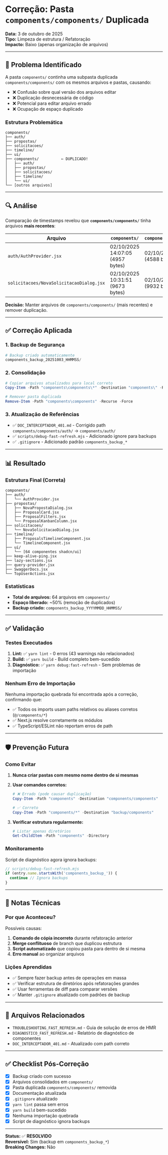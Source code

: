 # Correção: Pasta `components/components/` Duplicada

**Data:** 3 de outubro de 2025  
**Tipo:** Limpeza de estrutura / Refatoração  
**Impacto:** Baixo (apenas organização de arquivos)

---

## 🐛 Problema Identificado

A pasta `components/` continha uma subpasta duplicada `components/components/` com os mesmos arquivos e pastas, causando:

- ❌ Confusão sobre qual versão dos arquivos editar
- ❌ Duplicação desnecessária de código
- ❌ Potencial para editar arquivo errado
- ❌ Ocupação de espaço duplicado

### Estrutura Problemática

```
components/
├── auth/
├── propostas/
├── solicitacoes/
├── timeline/
├── ui/
├── components/          ← DUPLICADO!
│   ├── auth/
│   ├── propostas/
│   ├── solicitacoes/
│   ├── timeline/
│   └── ui/
└── [outros arquivos]
```

---

## 🔍 Análise

Comparação de timestamps revelou que **`components/components/`** tinha arquivos **mais recentes**:

| Arquivo                                  | `components/`                    | `components/components/`            |
| ---------------------------------------- | -------------------------------- | ----------------------------------- |
| `auth/AuthProvider.jsx`                  | 02/10/2025 14:07:05 (4957 bytes) | 02/10/2025 16:07:58 (4588 bytes) ✅ |
| `solicitacoes/NovaSolicitacaoDialog.jsx` | 02/10/2025 10:31:51 (9673 bytes) | 02/10/2025 16:07:58 (9932 bytes) ✅ |

**Decisão:** Manter arquivos de `components/components/` (mais recentes) e remover duplicação.

---

## ✅ Correção Aplicada

### 1. Backup de Segurança

```powershell
# Backup criado automaticamente
components_backup_20251003_HHMMSS/
```

### 2. Consolidação

```powershell
# Copiar arquivos atualizados para local correto
Copy-Item -Path "components\components\*" -Destination "components\" -Recurse -Force

# Remover pasta duplicada
Remove-Item -Path "components\components" -Recurse -Force
```

### 3. Atualização de Referências

- ✅ `DOC_INTERCEPTADOR_401.md` - Corrigido path `components/components/auth/` → `components/auth/`
- ✅ `scripts/debug-fast-refresh.mjs` - Adicionado ignore para backups
- ✅ `.gitignore` - Adicionado padrão `components_backup_*`

---

## 📊 Resultado

### Estrutura Final (Correta)

```
components/
├── auth/
│   └── AuthProvider.jsx
├── propostas/
│   ├── NovaPropostaDialog.jsx
│   ├── ProposalCard.jsx
│   ├── ProposalFilters.jsx
│   └── ProposalKanbanColumn.jsx
├── solicitacoes/
│   └── NovaSolicitacaoDialog.jsx
├── timeline/
│   ├── ProposalsTimelineComponent.jsx
│   └── TimelineComponent.jsx
├── ui/
│   └── [64 componentes shadcn/ui]
├── keep-alive-ping.jsx
├── lazy-sections.jsx
├── query-provider.jsx
├── SwaggerDocs.jsx
└── TopUserActions.jsx
```

### Estatísticas

- **Total de arquivos:** 64 arquivos em `components/`
- **Espaço liberado:** ~50% (remoção de duplicados)
- **Backup criado:** `components_backup_YYYYMMDD_HHMMSS/`

---

## ✅ Validação

### Testes Executados

1. **Lint:** ✅ `yarn lint` - 0 erros (43 warnings não relacionados)
2. **Build:** ✅ `yarn build` - Build completo bem-sucedido
3. **Diagnóstico:** ✅ `yarn debug:fast-refresh` - Sem problemas de importação

### Nenhum Erro de Importação

Nenhuma importação quebrada foi encontrada após a correção, confirmando que:

- ✅ Todos os imports usam paths relativos ou aliases corretos (`@/components/*`)
- ✅ Next.js resolve corretamente os módulos
- ✅ TypeScript/ESLint não reportam erros de path

---

## 🛡️ Prevenção Futura

### Como Evitar

1. **Nunca criar pastas com mesmo nome dentro de si mesmas**
2. **Usar comandos corretos:**

   ```powershell
   # ❌ Errado (pode causar duplicação)
   Copy-Item -Path "components" -Destination "components/components"

   # ✅ Correto
   Copy-Item -Path "components/*" -Destination "backup/components"
   ```

3. **Verificar estrutura regularmente:**
   ```powershell
   # Listar apenas diretórios
   Get-ChildItem -Path "components" -Directory
   ```

### Monitoramento

Script de diagnóstico agora ignora backups:

```javascript
// scripts/debug-fast-refresh.mjs
if (entry.name.startsWith('components_backup_')) {
  continue // Ignora backups
}
```

---

## 📝 Notas Técnicas

### Por que Aconteceu?

Possíveis causas:

1. **Comando de cópia incorreto** durante refatoração anterior
2. **Merge conflituoso** de branch que duplicou estrutura
3. **Script automatizado** que copiou pasta para dentro de si mesma
4. **Erro manual** ao organizar arquivos

### Lições Aprendidas

- ✅ Sempre fazer backup antes de operações em massa
- ✅ Verificar estrutura de diretórios após refatorações grandes
- ✅ Usar ferramentas de diff para comparar versões
- ✅ Manter `.gitignore` atualizado com padrões de backup

---

## 🔗 Arquivos Relacionados

- `TROUBLESHOOTING_FAST_REFRESH.md` - Guia de solução de erros de HMR
- `DIAGNOSTICO_FAST_REFRESH.md` - Relatório de diagnóstico de componentes
- `DOC_INTERCEPTADOR_401.md` - Atualizado com path correto

---

## ✅ Checklist Pós-Correção

- [x] Backup criado com sucesso
- [x] Arquivos consolidados em `components/`
- [x] Pasta duplicada `components/components/` removida
- [x] Documentação atualizada
- [x] `.gitignore` atualizado
- [x] `yarn lint` passa sem erros
- [x] `yarn build` bem-sucedido
- [x] Nenhuma importação quebrada
- [x] Script de diagnóstico ignora backups

---

**Status:** ✅ **RESOLVIDO**  
**Reversível:** Sim (backup em `components_backup_*`)  
**Breaking Changes:** Não
